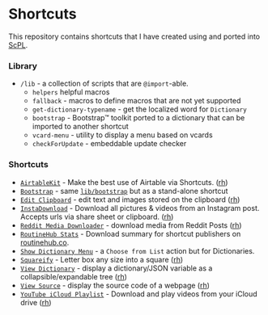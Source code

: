 # Shortcuts

This repository contains shortcuts that I have created using and ported into [ScPL](https://scpl.dev).

### Library

* `/lib` - a collection of scripts that are `@import`-able.
  - `helpers` helpful macros
  - `fallback` - macros to define macros that are not yet supported
  - `get-dictionary-typename` - get the localized word for `Dictionary`
  - `bootstrap` - Bootstrap&trade; toolkit ported to a dictionary that can be imported to another shortcut
  - `vcard-menu` - utility to display a menu based on vcards
  - `checkForUpdate` - embeddable update checker

### Shortcuts

* [`AirtableKit`](AirtableKit/) - Make the best use of Airtable via Shortcuts. ([rh](https://routinehub.co/shortcut/2828))
* [`Bootstrap`](Bootstrap.scpl) - same [`lib/bootstrap`](lib/bootstrap) but as a stand-alone shortcut
* [`Edit Clipboard`](Edit%20Clipboard.scpl) - edit text and images stored on the clipboard ([rh](https://routinehub.co/shortcut/286))
* [`InstaDownload`](InstaDownload\InstaDownload.scpl) - Download all pictures & videos from an Instagram post. Accepts urls via share sheet or clipboard. ([rh](https://routinehub.co/shortcut/297))
* [`Reddit Media Downloader`](RMD/docs/) - download media from Reddit Posts ([rh](https://routinehub.co/shortcut/2406))
* [`RoutineHub Stats`](RoutineHub%20Stats.scpl) - Download summary for shortcut publishers on [routinehub.co](https://routinehub.co).
* [`Show Dictionary Menu`](Show%20Dictionary%20Menu.scpl) - a `Choose from List` action but for Dictionaries.
* [`Squareify`](Squareify/Squareify.scpl) - Letter box any size into a square ([rh](https://routinehub.co/shortcut/95))
* [`View Dictionary`](View%20Dictionary.scpl) - display a dictionary/JSON variable as a collapsible/expandable tree ([rh](https://routinehub.co/shortcut/307))
* [`View Source`](View%20Source.scpl) - display the source code of a webpage ([rh](https://routinehub.co/shortcut/97))
* [`YouTube iCloud Playlist`](YouTube%20iCloud%20Playlist.scpl) - Download and play videos from your iCloud drive ([rh](https://routinehub.co/shortcut/2611))

